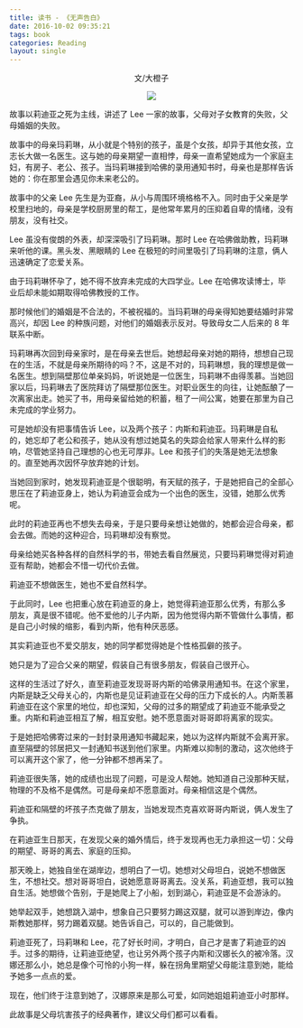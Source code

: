 ```yaml
---
title: 读书 - 《无声告白》
date: 2016-10-02 09:35:21
tags: book
categories: Reading
layout: single
---
```


<center>文/大橙子

![](https://tobyqin.github.io/images/never-told-you.jpg)

</center>

故事以莉迪亚之死为主线，讲述了 Lee 一家的故事，父母对子女教育的失败，父母婚姻的失败。

<!-- more -->

故事中的母亲玛莉琳，从小就是个特别的孩子，虽是个女孩，却异于其他女孩，立志长大做一名医生。这与她的母亲期望一直相悖，母亲一直希望她成为一个家庭主妇，有房子、老公、孩子。当玛莉琳接到哈佛的录用通知书时，母亲也是那样告诉她的：你在那里会遇见你未来老公的。

故事中的父亲 Lee 先生是为亚裔，从小与周围环境格格不入。同时由于父亲是学校里扫地的，母亲是学校厨房里的帮工，是他常年累月的压抑着自卑的情绪，没有朋友，没有社交。

Lee 虽没有俊朗的外表，却深深吸引了玛莉琳。那时 Lee 在哈佛做助教，玛莉琳来听他的课。黑头发、黑眼睛的 Lee 在极短的时间里吸引了玛莉琳的注意，俩人迅速确定了恋爱关系。

由于玛莉琳怀孕了，她不得不放弃未完成的大四学业。Lee 在哈佛攻读博士，毕业后却未能如期取得哈佛教授的工作。

那时候他们的婚姻是不合法的，不被祝福的。当玛莉琳的母亲得知她要结婚时非常高兴，却因 Lee 的种族问题，对他们的婚姻表示反对。导致母女二人后来的 8 年联系中断。

玛莉琳再次回到母亲家时，是在母亲去世后。她想起母亲对她的期待，想想自己现在的生活，不就是母亲所期待的吗？不，这是不对的，玛莉琳想，我的理想是做一名医生。想到隔壁那位单亲妈妈，听说她是一位医生，玛莉琳不由得羡慕。当她回家以后，玛莉琳去了医院拜访了隔壁那位医生。对职业医生的向往，让她酝酿了一次离家出走。她买了书，用母亲留给她的积蓄，租了一间公寓，她要在那里为自己未完成的学业努力。

可是她却没有把事情告诉 Lee，以及两个孩子：内斯和莉迪亚。玛莉琳是自私的，她忘却了老公和孩子，她从没有想过她莫名的失踪会给家人带来什么样的影响，尽管她坚持自己理想的心也无可厚非。Lee 和孩子们的失落是她无法想象的。直至她再次因怀孕放弃她的计划。

当她回到家时，她发现莉迪亚是个很聪明，有天赋的孩子，于是她把自己的全部心思压在了莉迪亚身上，她认为莉迪亚会成为一个出色的医生，没错，她那么优秀呢。

此时的莉迪亚再也不想失去母亲，于是只要母亲想让她做的，她都会迎合母亲，都会去做。而她的这种迎合，玛莉琳却没有察觉。

母亲给她买各种各样的自然科学的书，带她去看自然展览，只要玛莉琳觉得对莉迪亚有帮助，她都会不惜一切代价去做。

莉迪亚不想做医生，她也不爱自然科学。

于此同时，Lee 也把重心放在莉迪亚的身上，她觉得莉迪亚那么优秀，有那么多朋友，真是很不错呢。他不爱他的儿子内斯，因为他觉得内斯不管做什么事情，都是自己小时候的缩影，看到内斯，他有种厌恶感。

其实莉迪亚也不爱交朋友，她的同学都觉得她是个性格孤僻的孩子。

她只是为了迎合父亲的期望，假装自己有很多朋友，假装自己很开心。

这样的生活过了好久，直至莉迪亚发现哥哥内斯的哈佛录用通知书。在这个家里，内斯是缺乏父母关心的，内斯也是见证莉迪亚在父母的压力下成长的人。内斯羡慕莉迪亚在这个家里的地位，却也深知，父母的过多的期望成了莉迪亚不能承受之重。内斯和莉迪亚相互了解，相互安慰。她不愿意面对哥哥即将离家的现实。

于是她把哈佛寄过来的一封封录用通知书藏起来，她以为这样内斯就不会离开家。直至隔壁的邻居把又一封通知书送到他们家里。内斯难以抑制的激动，这次他终于可以离开这个家了，他一分钟都不想再呆了。

莉迪亚很失落，她的成绩也出现了问题，可是没人帮她。她知道自己没那种天赋，物理的不及格不是偶然。可是母亲却不愿意面对。母亲相信这是个偶然。

莉迪亚和隔壁的坏孩子杰克做了朋友，当她发现杰克喜欢哥哥内斯说，俩人发生了争执。

在莉迪亚生日那天，在发现父亲的婚外情后，终于发现再也无力承担这一切：父母的期望、哥哥的离去、家庭的压抑。

那天晚上，她独自坐在湖岸边，想明白了一切。她想对父母坦白，说她不想做医生，不想社交。想对哥哥坦白，说她愿意哥哥离去。没关系，莉迪亚想，我可以独自生活。她想做个告别，于是她爬上了小船，划到湖心，莉迪亚是不会游泳的。

她举起双手，她想跳入湖中，想象自己只要努力踢这双腿，就可以游到岸边，像内斯教她那样，努力踢着双腿。她告诉自己，可以的，自己能做到。

莉迪亚死了，玛莉琳和 Lee，花了好长时间，才明白，自己才是害了莉迪亚的凶手。过多的期待，让莉迪亚绝望，也让另外两个孩子内斯和汉娜长久的被冷落。汉娜还那么小，她总是像个可怜的小狗一样，躲在拐角里期望父母能注意到她，能给予她多一点点的爱。

现在，他们终于注意到她了，汉娜原来是那么可爱，如同她姐姐莉迪亚小时那样。

此故事是父母坑害孩子的经典著作，建议父母们都可以看看。

